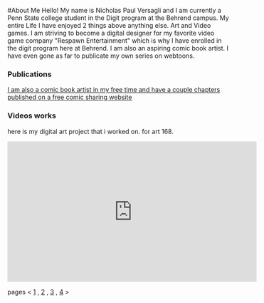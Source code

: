 #About Me
Hello! My name is Nicholas Paul Versagli and I am currently a Penn State college student in the Digit program at the Behrend campus. My entire Life I have enjoyed 2 things above anything else. Art and Video games. I am striving to become a digital designer for my favorite video game company "Respawn Entertainment" which is why I have enrolled in the digit program here at Behrend. I am also an aspiring comic book artist. I have even gone as far to publicate my own series on webtoons.

### Publications
[I am also a comic book artist in my free time and have a couple chapters published on a free comic sharing website](https://www.webtoons.com/en/challenge/titanfall-webcomic-/list?title_no=613418)



### Videos works 


here is my digital art project that i worked on. for art 168.

<iframe width="560" height="315" src="https://www.youtube.com/embed/apmvGn8XNLM" frameborder="0" allow="accelerometer; autoplay; clipboard-write; encrypted-media; gyroscope; picture-in-picture" allowfullscreen></iframe>

pages < [1](index.md) , [2](index2.md) , [3](index3.md) , [4](index4.md) >
